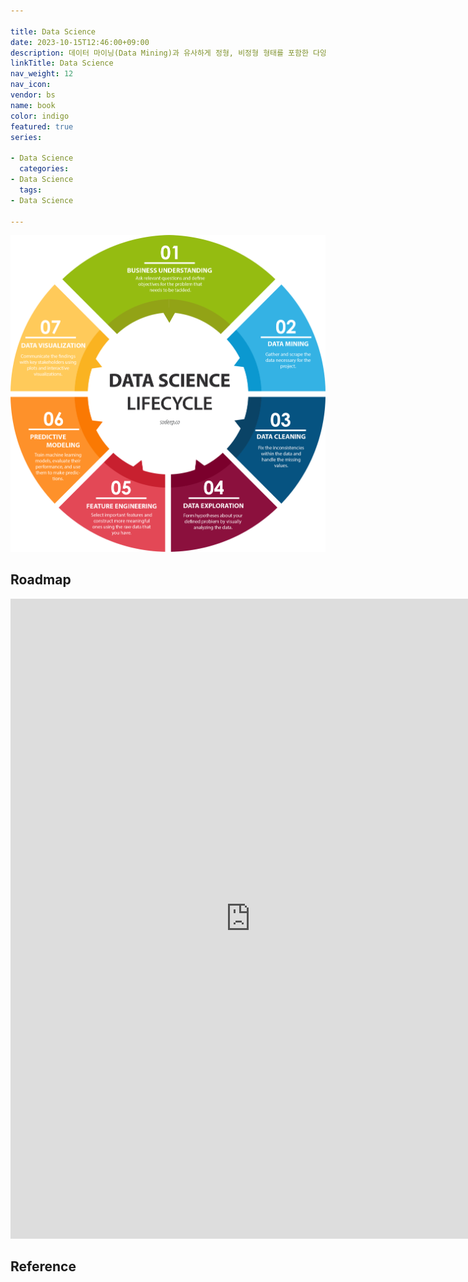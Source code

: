 ```yaml
---

title: Data Science
date: 2023-10-15T12:46:00+09:00
description: 데이터 마이닝(Data Mining)과 유사하게 정형, 비정형 형태를 포함한 다양한 데이터로부터 지식과 인사이트를 추출하는 과정에서 과학적 방법론, 프로세스, 알고리즘, 시스템을 동원하는 융합 분야
linkTitle: Data Science
nav_weight: 12
nav_icon:
vendor: bs
name: book
color: indigo
featured: true
series:

- Data Science
  categories:
- Data Science
  tags:
- Data Science

---
```


![Data Science Lifecycle](data-science-lifecycle.png#center)

## Roadmap

<p align="center">
<iframe width="768" height="1024" src="https://roadmap.sh/ai-data-scientist?s=652b754df43a58c923ce9d26" frameborder="0" allow="accelerometer; autoplay; encrypted-media; gyroscope; picture-in-picture" allowfullscreen></iframe>
</p>

## Reference

